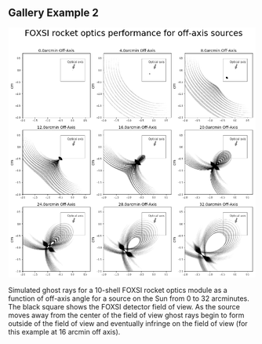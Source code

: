 Gallery Example 2
-----------------

![](gallery_example2.png)

Simulated ghost rays for a 10-shell FOXSI rocket optics module as a function of 
off-axis angle for a source on the Sun from 0 to 32 arcminutes.
The black square shows the FOXSI detector field of view.
As the source moves away from the center of the field of view ghost rays begin
to form outside of the field of view and eventually infringe on the field of view
(for this example at 16 arcmin off axis).